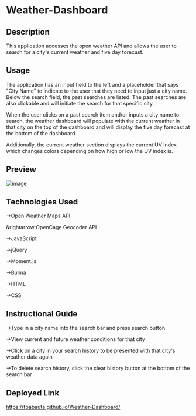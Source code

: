 # Weather-Dashboard

## Description

This application accesses the open weather API and allows the user to search for a city's current weather and five day forecast. 

## Usage 
The application has an input field to the left and a placeholder that says "City Name" to indicate to the user that they need to input just a city name. Below the search field, the past searches are listed. The past searches are also clickable and will initiate the search for that specific city.

When the user clicks on a past search item and/or inputs a city name to search, the weather dashboard will populate with the current weather in that city on the top of the dashboard and will display the five day forecast at the bottom of the dashboard.

Additionally, the current weather section displays the current UV Index which changes colors depending on how high or low the UV index is.

## Preview
![image](https://user-images.githubusercontent.com/70370805/100499376-01911f80-311e-11eb-8611-e4ad35473cf1.png)

## Technologies Used
&rightarrow;Open Weather Maps API

&rightarrow:OpenCage Geocoder API

&rightarrow;JavaScript

&rightarrow;jQuery

&rightarrow;Moment.js

&rightarrow;Bulma

&rightarrow;HTML

&rightarrow;CSS

## Instructional Guide
&rightarrow;Type in a city name into the search bar and press search button

&rightarrow;View current and future weather conditions for that city

&rightarrow;Click on a city in your search history to be presented with that city's weather data again

&rightarrow;To delete search history, click the clear history button at the bottom of the search bar

## Deployed Link
https://fbabauta.github.io/Weather-Dashboard/
